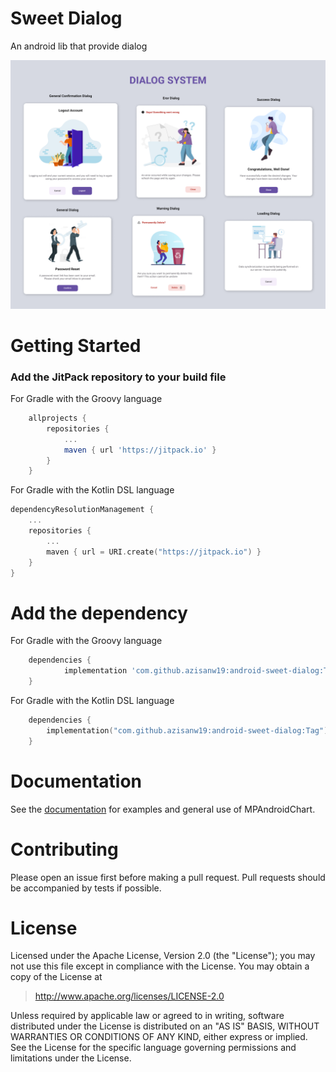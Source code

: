 # Sweet Dialog

An android lib that provide dialog

<img alt="Logo" src="image/Dialog.png" />

# Getting Started

### Add the JitPack repository to your build file

For Gradle with the Groovy language

```groovy
	allprojects {
		repositories {
			...
			maven { url 'https://jitpack.io' }
		}
	}
```

For Gradle with the Kotlin DSL language

```kotlin
dependencyResolutionManagement {
    ...
    repositories {
        ...
        maven { url = URI.create("https://jitpack.io") }
    }
}
```

# Add the dependency

For Gradle with the Groovy language

```groovy
	dependencies {
	        implementation 'com.github.azisanw19:android-sweet-dialog:Tag'
	}
```

For Gradle with the Kotlin DSL language

```kotlin
    dependencies {
        implementation("com.github.azisanw19:android-sweet-dialog:Tag")
    }
```

# Documentation

See the [documentation](https://github.com/azisanw19/android-sweet-dialog/wiki) for examples and general use of MPAndroidChart.

# Contributing

Please open an issue first before making a pull request. Pull requests should be accompanied by tests if possible.

# License

Licensed under the Apache License, Version 2.0 (the "License");
you may not use this file except in compliance with the License.
You may obtain a copy of the License at

> http://www.apache.org/licenses/LICENSE-2.0

Unless required by applicable law or agreed to in writing, software
distributed under the License is distributed on an "AS IS" BASIS,
WITHOUT WARRANTIES OR CONDITIONS OF ANY KIND, either express or implied.
See the License for the specific language governing permissions and
limitations under the License.